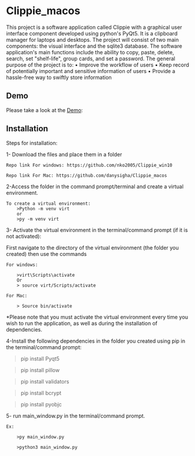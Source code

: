 # Clippie_macos
This project is a software application called Clippie with a graphical user interface component developed using python's PyQt5. It is a clipboard manager for laptops and desktops. The project will consist of two main components: the visual interface and the sqlite3 database. The software application's main functions include the ability to copy, paste, delete, search, set "shelf-life", group cards, and set a password. The general purpose of the project is to:   • Improve the workflow of users  • Keep record of potentially important and sensitive information of users  • Provide a hassle-free way to swiftly store information

## Demo
Please take a look at the [Demo](https://www.youtube.com/watch?v=Sw2OPs7z708): 


## Installation

Steps for installation:

1- Download the files and place them in a folder 

	Repo link For windows: https://github.com/nko2005/Clippie_win10
	
	Repo link For Mac: https://github.com/danysigha/Clippie_macos
	

2-Access the folder in the command prompt/terminal and create a virtual environment.

	To create a virtual environment:
		>Python -m venv virt
		or
		>py -m venv virt 

3- Activate the virtual environment in the terminal/command prompt (if it is not activated):

First navigate to the directory of the virtual environment (the folder you created) then use the commands

	For windows:
	
		>virt\Scripts\activate
		Or
		> source virt/Scripts/activate
		
	For Mac:
		
		> Source bin/activate

*Please note that you must activate the virtual environment every time you wish to run the application, as well as during the installation of dependencies.
	

4-Install the following  dependencies in the folder you created  using pip in the terminal/command prompt:

> pip install Pyqt5

> pip install pillow 

> pip install validators

> pip install bcrypt

> pip install pyobjc


5- run main_window.py in the terminal/command prompt.

	Ex:
	
		>py main_window.py
		
		>python3 main_window.py
